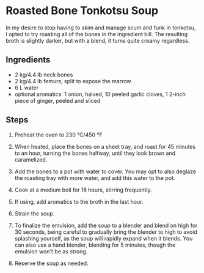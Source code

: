 # Roasted Bone Tonkotsu Soup

In my desire to stop having to skim and manage scum and funk in tonkotsu, I
opted to try roasting all of the bones in the ingredient bill. The resulting
broth is slightly darker, but with a blend, it turns quite creamy regardless.

## Ingredients

* 2 kg/4.4 lb neck bones
* 2 kg/4.4 lb femurs, split to expose the marrow
* 6 L water
* optional aromatics: 1 onion, halved, 10 peeled garlic cloves, 1 2-inch piece
  of ginger, peeled and sliced
 
## Steps
 
1. Preheat the oven to 230 °C/450 °F

2. When heated, place the bones on a sheet tray, and roast for 45 minutes to an
   hour, turning the bones halfway, until they look brown and caramelized. 

3. Add the bones to a pot with water to cover. You may opt to also deglaze the
   roasting tray with more water, and add this water to the pot. 

4. Cook at a medium boil for 18 hours, stirring frequently.

5. If using, add aromatics to the broth in the last hour.

6. Strain the soup.

7. To finalize the emulsion, add the soup to a blender and blend on high for 30
   seconds, being careful to gradually bring the blender to high to avoid
   splashing yourself, as the soup will rapidly expand when it blends. You can
   also use a hand blender, blending for 5 minutes, though the emulsion won't be
   as strong. 

8. Reserve the soup as needed.


